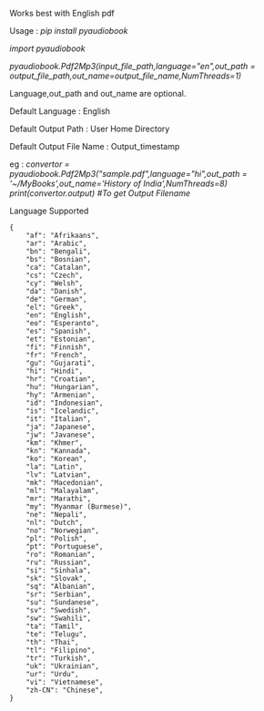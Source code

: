 Works best with English pdf

Usage :
*pip install pyaudiobook*

*import pyaudiobook*

*pyaudiobook.Pdf2Mp3(input_file_path,language="en",out_path = output_file_path,out_name=output_file_name,NumThreads=1)*

Language,out_path and out_name are optional.

Default Language : English

Default Output Path : User Home Directory

Default Output File Name : Output_timestamp

eg :
*convertor = pyaudiobook.Pdf2Mp3("sample.pdf",language="hi",out_path = '~/MyBooks',out_name='History of India',NumThreads=8)*
*print(convertor.output) #To get Output Filename*


Language Supported


    {
        "af": "Afrikaans",
        "ar": "Arabic",
        "bn": "Bengali",
        "bs": "Bosnian",
        "ca": "Catalan",
        "cs": "Czech",
        "cy": "Welsh",
        "da": "Danish",
        "de": "German",
        "el": "Greek",
        "en": "English",
        "eo": "Esperanto",
        "es": "Spanish",
        "et": "Estonian",
        "fi": "Finnish",
        "fr": "French",
        "gu": "Gujarati",
        "hi": "Hindi",
        "hr": "Croatian",
        "hu": "Hungarian",
        "hy": "Armenian",
        "id": "Indonesian",
        "is": "Icelandic",
        "it": "Italian",
        "ja": "Japanese",
        "jw": "Javanese",
        "km": "Khmer",
        "kn": "Kannada",
        "ko": "Korean",
        "la": "Latin",
        "lv": "Latvian",
        "mk": "Macedonian",
        "ml": "Malayalam",
        "mr": "Marathi",
        "my": "Myanmar (Burmese)",
        "ne": "Nepali",
        "nl": "Dutch",
        "no": "Norwegian",
        "pl": "Polish",
        "pt": "Portuguese",
        "ro": "Romanian",
        "ru": "Russian",
        "si": "Sinhala",
        "sk": "Slovak",
        "sq": "Albanian",
        "sr": "Serbian",
        "su": "Sundanese",
        "sv": "Swedish",
        "sw": "Swahili",
        "ta": "Tamil",
        "te": "Telugu",
        "th": "Thai",
        "tl": "Filipino",
        "tr": "Turkish",
        "uk": "Ukrainian",
        "ur": "Urdu",
        "vi": "Vietnamese",
        "zh-CN": "Chinese",
    }
